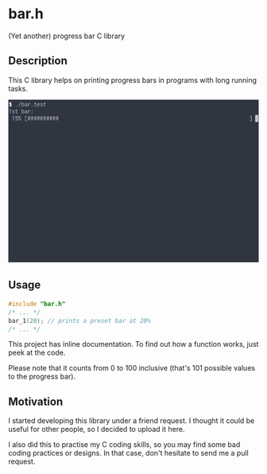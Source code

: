 # bar.h

(Yet another) progress bar C library

## Description

This C library helps on printing progress bars in programs with long running
tasks.

![Demonstration](demo.gif?raw=true)

## Usage

```c
#include "bar.h"
/* ... */
bar_1(20); // prints a preset bar at 20%
/* ... */
```

This project has inline documentation. To find out how a function works, just peek at the code.

Please note that it counts from 0 to 100 inclusive (that's 101 possible values to the progress bar).

## Motivation

I started developing this library under a friend request. I thought it could be useful for
other people, so I decided to upload it here.

I also did this to practise my C coding skills, so you may find some bad coding practices or
designs. In that case, don't hesitate to send me a pull request.